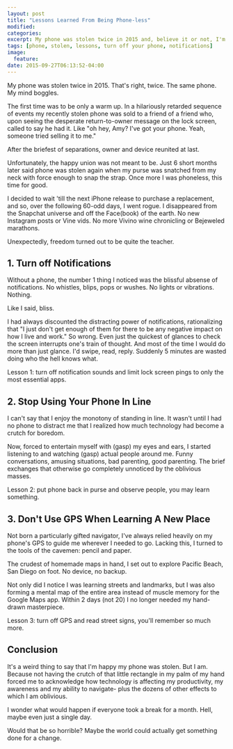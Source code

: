 ```yaml
---
layout: post
title: "Lessons Learned From Being Phone-less"
modified:
categories: 
excerpt: My phone was stolen twice in 2015 and, believe it or not, I'm glad.
tags: [phone, stolen, lessons, turn off your phone, notifications]
image:
  feature:
date: 2015-09-27T06:13:52-04:00
---
```


My phone was stolen twice in 2015. That's right, twice. The same phone. My mind boggles. 

The first time was to be only a warm up. In a hilariously retarded sequence of events my recently stolen phone was sold to a friend of a friend who, upon seeing the desperate return-to-owner message on the lock screen, called to say he had it. Like "oh hey, Amy? I've got your phone. Yeah, someone tried selling it to me." 

After the briefest of separations, owner and device reunited at last.

Unfortunately, the happy union was not meant to be. Just 6 short months later said phone was stolen again when my purse was snatched from my neck with force enough to snap the strap. Once more I was phoneless, this time for good.

I decided to wait 'till the next iPhone release to purchase a replacement, and so, over the following 60-odd days, I went rogue. I disappeared from the Snapchat universe and off the Face(book) of the earth. No new Instagram posts or Vine vids. No more Vivino wine chronicling or Bejeweled marathons. 

Unexpectedly, freedom turned out to be quite the teacher.

## 1. Turn off Notifications

Without a phone, the number 1 thing I noticed was the blissful absense of notifications. No whistles, blips, pops or wushes. No lights or vibrations. Nothing. 

Like I said, bliss.

I had always discounted the distracting power of notifications, rationalizing that "I just don't get enough of them for there to be any negative impact on how I live and work." So wrong. Even just the quickest of glances to check the screen interrupts one's train of thought. And most of the time I would do more than just glance. I'd swipe, read, reply. Suddenly 5 minutes are wasted doing who the hell knows what.

Lesson 1: turn off notification sounds and limit lock screen pings to only the most essential apps. 

## 2. Stop Using Your Phone In Line

I can't say that I enjoy the monotony of standing in line. It wasn't until I had no phone to distract me that I realized how much technology had become a crutch for boredom. 

Now, forced to entertain myself with (gasp) my eyes and ears, I started listening to and watching (gasp) actual people around me. Funny conversations, amusing situations, bad parenting, good parenting. The brief exchanges that otherwise go completely unnoticed by the oblivious masses.

Lesson 2: put phone back in purse and observe people, you may learn something.

## 3. Don't Use GPS When Learning A New Place

Not born a particularly gifted navigator, I've always relied heavily on my phone's GPS to guide me wherever I needed to go. Lacking this, I turned to the tools of the cavemen: pencil and paper. 

The crudest of homemade maps in hand, I set out to explore Pacific Beach, San Diego on foot. No device, no backup. 

Not only did I notice I was learning streets and landmarks, but I was also forming a mental map of the entire area instead of muscle memory for the Google Maps app. Within 2 days (not 20) I no longer needed my hand-drawn masterpiece. 

Lesson 3: turn off GPS and read street signs, you'll remember so much more.

## Conclusion

It's a weird thing to say that I'm happy my phone was stolen. But I am. Because not having the crutch of that little rectangle in my palm of my hand forced me to acknowledge how technology is affecting my productivity, my awareness and my ability to navigate- plus the dozens of other effects to which I am oblivious.

I wonder what would happen if everyone took a break for a month. Hell, maybe even just a single day. 

Would that be so horrible? Maybe the world could actually get something done for a change.   
